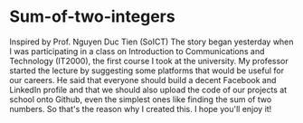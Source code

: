 # Sum-of-two-integers
Inspired by Prof. Nguyen Duc Tien (SoICT)
The story began yesterday when I was participating in a class on Introduction to Communications and Technology (IT2000), the first course I took at the university. My professor started the lecture by suggesting some platforms that would be useful for our careers. He said that everyone should build a decent Facebook and LinkedIn profile and that we should also upload the code of our projects at school onto Github, even the simplest ones like finding the sum of two numbers. So that's the reason why I created this. I hope you'll enjoy it!
